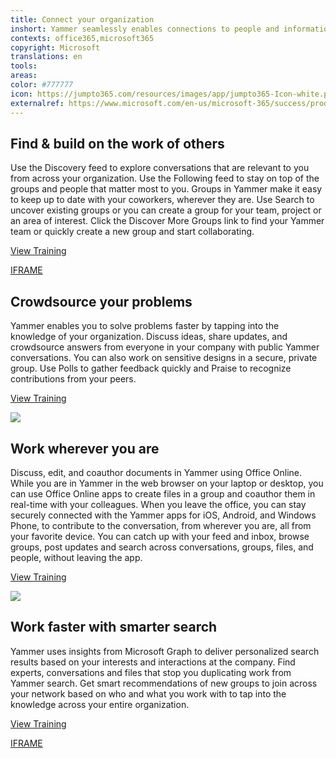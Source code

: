 ```yaml
---
title: Connect your organization
inshort: Yammer seamlessly enables connections to people and information from across your organization that you never knew existed. Discuss ideas, share updates, and crowdsource answers from coworkers from anywhere. Connect to everything important so you can share, learn and make better decisions on the go.
contexts: office365,microsoft365
copyright: Microsoft
translations: en
tools: 
areas: 
color: #777777
icon: https://jumpto365.com/resources/images/app/jumpto365-Icon-white.png
externalref: https://www.microsoft.com/en-us/microsoft-365/success/productivitylibrary/connect-your-organization
---
```


## Find & build on the work of others

Use the Discovery feed to explore conversations that are relevant to you from across your organization. Use the Following feed to stay on top of the groups and people that matter most to you. Groups in Yammer make it easy to keep up to date with your coworkers, wherever they are. Use Search to uncover existing groups or you can create a group for your team, project or an area of interest. Click the Discover More Groups link to find your Yammer team or quickly create a new group and start collaborating.

[View Training](https://support.office.com/article/Video-Use-Yammer-every-day-47526868-b136-40cc-a80d-c870eadd9ba5?ui=en-US&rs=en-US&ad=US)

[IFRAME](https://www.microsoft.com/en-us/videoplayer/embed/RE1UPo9)

## Crowdsource your problems

Yammer enables you to solve problems faster by tapping into the knowledge of your organization. Discuss ideas, share updates, and crowdsource answers from everyone in your company with public Yammer conversations. You can also work on sensitive designs in a secure, private group. Use Polls to gather feedback quickly and Praise to recognize contributions from your peers.

[View Training](https://support.office.com/article/Video-Communicate-in-groups-52db606b-2f29-4a9a-8cbb-b43bf2a27d2e)

![](http://img-prod-cms-rt-microsoft-com.akamaized.net/cms/api/am/imageFileData/RE1RkuO?ver=cbfd)

## Work wherever you are

Discuss, edit, and coauthor documents in Yammer using Office Online. While you are in Yammer in the web browser on your laptop or desktop, you can use Office Online apps to create files in a group and coauthor them in real-time with your colleagues. When you leave the office, you can stay securely connected with the Yammer apps for iOS, Android, and Windows Phone, to contribute to the conversation, from wherever you are, all from your favorite device. You can catch up with your feed and inbox, browse groups, post updates and search across conversations, groups, files, and people, without leaving the app.

[View Training](https://support.office.com/article/Set-up-Yammer-to-stay-connected-with-your-network-on-your-iPhone-or-iPad-312e3be6-74d3-4581-a4af-4e69172dd8bb)

![](http://img-prod-cms-rt-microsoft-com.akamaized.net/cms/api/am/imageFileData/RE1RoGa?ver=5514)

## Work faster with smarter search

Yammer uses insights from Microsoft Graph to deliver personalized search results based on your interests and interactions at the company. Find experts, conversations and files that stop you duplicating work from Yammer search. Get smart recommendations of new groups to join across your network based on who and what you work with to tap into the knowledge across your entire organization.

[View Training](https://support.office.com/article/Video-Search-for-answers-and-use-the-discovery-feed-e9f31b53-f1b1-407f-8cd6-6cda93fe23be)

[IFRAME](https://www.microsoft.com/en-us/videoplayer/embed/RE1UMMB)

